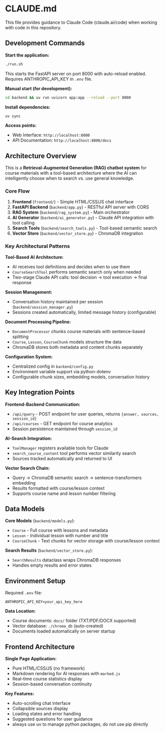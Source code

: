 # CLAUDE.md

This file provides guidance to Claude Code (claude.ai/code) when working with code in this repository.

## Development Commands

**Start the application:**
```bash
./run.sh
```
This starts the FastAPI server on port 8000 with auto-reload enabled. Requires ANTHROPIC_API_KEY in `.env` file.

**Manual start (for development):**
```bash
cd backend && uv run uvicorn app:app --reload --port 8000
```

**Install dependencies:**
```bash
uv sync
```

**Access points:**
- Web Interface: `http://localhost:8000`
- API Documentation: `http://localhost:8000/docs`

## Architecture Overview

This is a **Retrieval-Augmented Generation (RAG) chatbot system** for course materials with a tool-based architecture where the AI can intelligently choose when to search vs. use general knowledge.

### Core Flow
1. **Frontend** (`frontend/`) - Simple HTML/CSS/JS chat interface
2. **FastAPI Backend** (`backend/app.py`) - RESTful API server with CORS
3. **RAG System** (`backend/rag_system.py`) - Main orchestrator
4. **AI Generator** (`backend/ai_generator.py`) - Claude API integration with tool calling
5. **Search Tools** (`backend/search_tools.py`) - Tool-based semantic search
6. **Vector Store** (`backend/vector_store.py`) - ChromaDB integration

### Key Architectural Patterns

**Tool-Based AI Architecture:**
- AI receives tool definitions and decides when to use them
- `CourseSearchTool` performs semantic search only when needed
- Two-stage Claude API calls: tool decision → tool execution → final response

**Session Management:**
- Conversation history maintained per session (`backend/session_manager.py`)
- Sessions created automatically, limited message history (configurable)

**Document Processing Pipeline:**
- `DocumentProcessor` chunks course materials with sentence-based splitting
- `Course`, `Lesson`, `CourseChunk` models structure the data
- ChromaDB stores both metadata and content chunks separately

**Configuration System:**
- Centralized config in `backend/config.py`
- Environment variable support via python-dotenv
- Configurable chunk sizes, embedding models, conversation history

## Key Integration Points

**Frontend-Backend Communication:**
- `/api/query` - POST endpoint for user queries, returns `{answer, sources, session_id}`
- `/api/courses` - GET endpoint for course analytics
- Session persistence maintained through `session_id`

**AI-Search Integration:**
- `ToolManager` registers available tools for Claude
- `search_course_content` tool performs vector similarity search
- Sources tracked automatically and returned to UI

**Vector Search Chain:**
- Query → ChromaDB semantic search → sentence-transformers embedding
- Results formatted with course/lesson context
- Supports course name and lesson number filtering

## Data Models

**Core Models** (`backend/models.py`):
- `Course` - Full course with lessons and metadata
- `Lesson` - Individual lesson with number and title
- `CourseChunk` - Text chunks for vector storage with course/lesson context

**Search Results** (`backend/vector_store.py`):
- `SearchResults` dataclass wraps ChromaDB responses
- Handles empty results and error states

## Environment Setup

Required `.env` file:
```
ANTHROPIC_API_KEY=your_api_key_here
```

**Data Location:**
- Course documents: `docs/` folder (TXT/PDF/DOCX supported)
- Vector database: `./chroma_db` (auto-created)
- Documents loaded automatically on server startup

## Frontend Architecture

**Single Page Application:**
- Pure HTML/CSS/JS (no framework)
- Markdown rendering for AI responses with `marked.js`
- Real-time course statistics display
- Session-based conversation continuity

**Key Features:**
- Auto-scrolling chat interface
- Collapsible sources display
- Loading states and error handling
- Suggested questions for user guidance
- always use uv to manage python packages, do not use pip directly